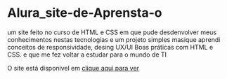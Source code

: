 # Alura_site-de-Aprensta-o
um site feito no curso de HTML e CSS em que pude desdenvolver meus conhecimentos nestas tecnologias
e um projeto simples masique aprendi conceitos de responsividade, desing UX/UI 
Boas práticas com HTML e CSS.
e que me fez voltar a estudar para o mundo de TI

 O site está disponivel em
[clique aqui para ver](https://elfraim.github.io/Alura_site-de-Aprensta-o/index.html)
